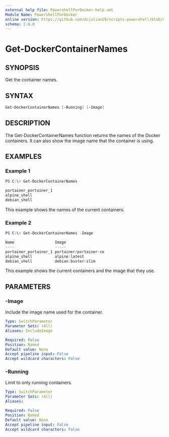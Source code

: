 ```yaml
---
external help file: PowershellForDocker-help.xml
Module Name: PowershellForDocker
online version: https://github.com/dcjulian29/scripts-powershell/blob/main/Modules/PowershellForDocker/docs/Get-DockerContainerNames.md
schema: 2.0.0
---
```


# Get-DockerContainerNames

## SYNOPSIS

Get the container names.

## SYNTAX

```powershell
Get-DockerContainerNames [-Running] [-Image]
```

## DESCRIPTION

The Get-DockerContainerNames function returns the names of the Docker containers. It can also show the image name that the container is using.

## EXAMPLES

### Example 1

```powershell
PS C:\> Get-DockerContainerNames

portainer_portainer_1
alpine_shell
debian_shell
```

This example shows the names of the current containers.

### Example 2

```powershell
PS C:\> Get-DockerContainerNames -Image

Name                  Image
----                  -----
portainer_portainer_1 portainer/portainer-ce
alpine_shell          alpine:latest
debian_shell          debian:buster-slim
```

This example shows the current containers and the image that they use.

## PARAMETERS

### -Image

Include the image name used for the container.

```yaml
Type: SwitchParameter
Parameter Sets: (All)
Aliases: IncludeImage

Required: False
Position: Named
Default value: None
Accept pipeline input: False
Accept wildcard characters: False
```

### -Running

Limit to only running containers.

```yaml
Type: SwitchParameter
Parameter Sets: (All)
Aliases:

Required: False
Position: Named
Default value: None
Accept pipeline input: False
Accept wildcard characters: False
```
